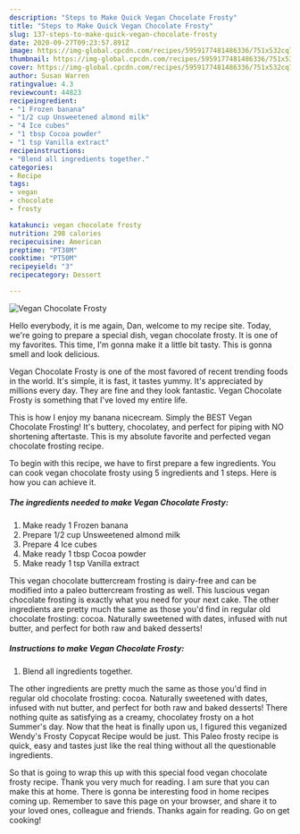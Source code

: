 ```yaml
---
description: "Steps to Make Quick Vegan Chocolate Frosty"
title: "Steps to Make Quick Vegan Chocolate Frosty"
slug: 137-steps-to-make-quick-vegan-chocolate-frosty
date: 2020-09-27T09:23:57.891Z
image: https://img-global.cpcdn.com/recipes/5959177481486336/751x532cq70/vegan-chocolate-frosty-recipe-main-photo.jpg
thumbnail: https://img-global.cpcdn.com/recipes/5959177481486336/751x532cq70/vegan-chocolate-frosty-recipe-main-photo.jpg
cover: https://img-global.cpcdn.com/recipes/5959177481486336/751x532cq70/vegan-chocolate-frosty-recipe-main-photo.jpg
author: Susan Warren
ratingvalue: 4.3
reviewcount: 44823
recipeingredient:
- "1 Frozen banana"
- "1/2 cup Unsweetened almond milk"
- "4 Ice cubes"
- "1 tbsp Cocoa powder"
- "1 tsp Vanilla extract"
recipeinstructions:
- "Blend all ingredients together."
categories:
- Recipe
tags:
- vegan
- chocolate
- frosty

katakunci: vegan chocolate frosty 
nutrition: 298 calories
recipecuisine: American
preptime: "PT38M"
cooktime: "PT50M"
recipeyield: "3"
recipecategory: Dessert

---
```



![Vegan Chocolate Frosty](https://img-global.cpcdn.com/recipes/5959177481486336/751x532cq70/vegan-chocolate-frosty-recipe-main-photo.jpg)

Hello everybody, it is me again, Dan, welcome to my recipe site. Today, we're going to prepare a special dish, vegan chocolate frosty. It is one of my favorites. This time, I'm gonna make it a little bit tasty. This is gonna smell and look delicious.

Vegan Chocolate Frosty is one of the most favored of recent trending foods in the world. It's simple, it is fast, it tastes yummy. It's appreciated by millions every day. They are fine and they look fantastic. Vegan Chocolate Frosty is something that I've loved my entire life.

This is how I enjoy my banana nicecream. Simply the BEST Vegan Chocolate Frosting! It&#39;s buttery, chocolatey, and perfect for piping with NO shortening aftertaste. This is my absolute favorite and perfected vegan chocolate frosting recipe.


To begin with this recipe, we have to first prepare a few ingredients. You can cook vegan chocolate frosty using 5 ingredients and 1 steps. Here is how you can achieve it.

<!--inarticleads1-->

##### The ingredients needed to make Vegan Chocolate Frosty:

1. Make ready 1 Frozen banana
1. Prepare 1/2 cup Unsweetened almond milk
1. Prepare 4 Ice cubes
1. Make ready 1 tbsp Cocoa powder
1. Make ready 1 tsp Vanilla extract


This vegan chocolate buttercream frosting is dairy-free and can be modified into a paleo buttercream frosting as well. This luscious vegan chocolate frosting is exactly what you need for your next cake. The other ingredients are pretty much the same as those you&#39;d find in regular old chocolate frosting: cocoa. Naturally sweetened with dates, infused with nut butter, and perfect for both raw and baked desserts! 

<!--inarticleads2-->

##### Instructions to make Vegan Chocolate Frosty:

1. Blend all ingredients together.


The other ingredients are pretty much the same as those you&#39;d find in regular old chocolate frosting: cocoa. Naturally sweetened with dates, infused with nut butter, and perfect for both raw and baked desserts! There nothing quite as satisfying as a creamy, chocolatey frosty on a hot Summer&#39;s day. Now that the heat is finally upon us, I figured this veganized Wendy&#39;s Frosty Copycat Recipe would be just. This Paleo frosty recipe is quick, easy and tastes just like the real thing without all the questionable ingredients. 

So that is going to wrap this up with this special food vegan chocolate frosty recipe. Thank you very much for reading. I am sure that you can make this at home. There is gonna be interesting food in home recipes coming up. Remember to save this page on your browser, and share it to your loved ones, colleague and friends. Thanks again for reading. Go on get cooking!
